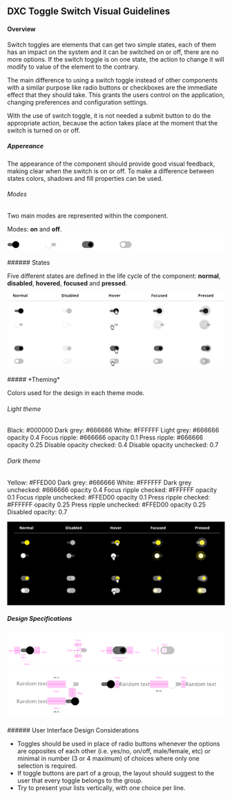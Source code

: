 
## DXC Toggle Switch Visual Guidelines

#### Overview

Switch toggles are elements that can get two simple states, each of them has an impact on the system and it can be switched on or off, there are no more options.
If the switch toggle is on one state, the action to change it will modify to value of the element to the contrary.

The main difference to using a switch toggle instead of other components with a similar purpose like radio buttons or checkboxes are the immediate effect that they should take. This grants the users control on the application, changing preferences and configuration settings.

With the use of switch toggle, it is not needed a submit button to do the appropriate action, because the action takes place at the moment that the switch is turned on or off.

##### *Appereance*

The appearance of the component should provide good visual feedback, making clear when the switch is on or off. To make a difference between states colors, shadows and fill properties can be used.
<br>
###### Modes

Two main modes are represented within the component.

Modes: __on__ and __off__.
<div> <img src="images/switch_modes.png"/></div>
<br>
###### States

Five different states are defined in the life cycle of the component: __normal__, __disabled__, __hovered__, __focused__ and __pressed__.

<div> <img src="images/switch_states.png"/></div>
<br>
##### *Theming*

Colors used for the design in each theme mode.

###### Light theme

Black: #000000
Dark grey: #666666
White: #FFFFFF
Light grey: #666666 opacity 0.4
Focus ripple: #666666 opacity 0.1
Press ripple: #666666 opacity 0.25
Disable opacity checked: 0.4
Disable opacity unchecked: 0.7

###### Dark theme

Yellow: #FFED00
Dark grey: #666666
White: #FFFFFF
Dark grey unchecked: #666666 opacity 0.4
Focus ripple checked: #FFFFFF opacity 0.1
Focus ripple unchecked: #FFED00 opacity 0.1
Press ripple checked: #FFFFFF opacity 0.25
Press ripple unchecked: #FFED00 opacity 0.25
Disabled opacity: 0.7

<div> <img src="images/switch_dark.png"/></div>

##### *Design Specifications*

<div> <img src="images/switch_specs.png"/></div>
<div> <img src="images/switch_specs2.png"/></div>
<br>
###### User Interface Design Considerations

- Toggles should be used in place of radio buttons whenever the options are opposites of each other (i.e. yes/no, on/off, male/female, etc) or minimal in number (3 or 4 maximum) of choices where only one selection is required.
- If toggle buttons are part of a group, the layout should suggest to the user that every toggle belongs to the group.
- Try to present your lists vertically, with one choice per line. 